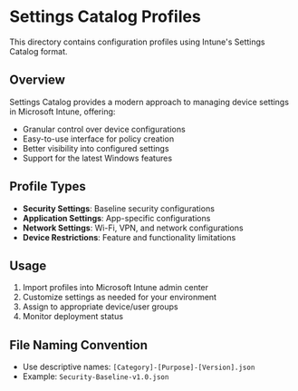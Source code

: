 # Settings Catalog Profiles

This directory contains configuration profiles using Intune's Settings Catalog format.

## Overview

Settings Catalog provides a modern approach to managing device settings in Microsoft Intune, offering:
- Granular control over device configurations
- Easy-to-use interface for policy creation
- Better visibility into configured settings
- Support for the latest Windows features

## Profile Types

- **Security Settings**: Baseline security configurations
- **Application Settings**: App-specific configurations
- **Network Settings**: Wi-Fi, VPN, and network configurations
- **Device Restrictions**: Feature and functionality limitations

## Usage

1. Import profiles into Microsoft Intune admin center
2. Customize settings as needed for your environment
3. Assign to appropriate device/user groups
4. Monitor deployment status

## File Naming Convention

- Use descriptive names: `[Category]-[Purpose]-[Version].json`
- Example: `Security-Baseline-v1.0.json`
